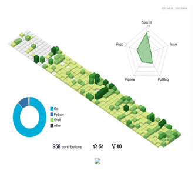 <p align="center">
  <img height="400" src="https://raw.githubusercontent.com/j178/2022/main/data/profile-customize.svg" />
</p>

<p align="center">
  <img height="200" src="https://github-readme-stats.vercel.app/api?username=j178&count_private=true&include_all_commits=true&show_icons=true&custom_title=j178%27s%20GitHub%20stats" />
</p>
